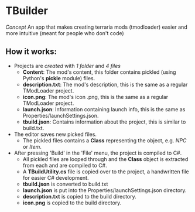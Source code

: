 # TBuilder
 *Concept*
 An app that makes creating terraria mods (tmodloader) easier and more intuitive (meant for people who don't
 code)


## How it works:
- Projects are *created* with *1 folder* and *4 files*
    - **Content**: The mod's content, this folder contains pickled (using Python's **pickle** module) files.
    - **description.txt**: The mod's description, this is the same as a regular TModLoader project.
    - **icon.png**: The mod's icon .png, this is the same as a regular TModLoader project.
    - **launch.json**: Information containing launch info, this is the same as Properties/launchSettings.json.
    - **tbuild.json**: Contains information about the project, this is similar to build.txt.
- The editor saves new picked files.
    - The pickled files contains a **Class** representing the object, e.g. *NPC* or *Item*.
- After pressing 'Build' in the 'File' menu, the project is compiled to C#.
    - All pickled files are looped through and the **Class** object is extracted from each and are compiled to
      C#.
    - A **TBuildUtility.cs** file is copied over to the project, a handwritten file for easier C# development.
    - **tbuild.json** is converted to build.txt
    - **launch.json** is put into the Properties/launchSettings.json directory.
    - **description.txt** is copied to the build directory.
    - **icon.png** is copied to the build directory.
